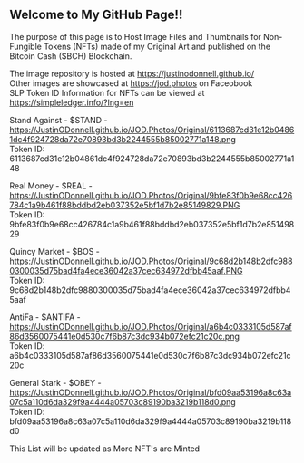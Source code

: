 ## Welcome to My GitHub Page!!

The purpose of this page is to Host Image Files and Thumbnails for Non-Fungible Tokens (NFTs) made of my Original Art and published on the Bitcoin Cash ($BCH) Blockchain. 

The image repository is hosted at <https://justinodonnell.github.io/> </br>
Other images are showcased at <https://jod.photos> on Faceobook </br>
SLP Token ID Information for NFTs can be viewed at <https://simpleledger.info/?lng=en> 

Stand Against - $STAND -  <https://JustinODonnell.github.io/JOD.Photos/Original/6113687cd31e12b04861dc4f924728da72e70893bd3b2244555b85002771a148.png> </br>
Token ID: 6113687cd31e12b04861dc4f924728da72e70893bd3b2244555b85002771a148

Real Money - $REAL -  <https://JustinODonnell.github.io/JOD.Photos/Original/9bfe83f0b9e68cc426784c1a9b461f88bddbd2eb037352e5bf1d7b2e85149829.PNG> </br>
Token ID: 9bfe83f0b9e68cc426784c1a9b461f88bddbd2eb037352e5bf1d7b2e85149829

Quincy Market - $BOS -  <https://JustinODonnell.github.io/JOD.Photos/Original/9c68d2b148b2dfc9880300035d75bad4fa4ece36042a37cec634972dfbb45aaf.PNG> </br>
Token ID: 9c68d2b148b2dfc9880300035d75bad4fa4ece36042a37cec634972dfbb45aaf

AntiFa - $ANTIFA -  <https://JustinODonnell.github.io/JOD.Photos/Original/a6b4c0333105d587af86d3560075441e0d530c7f6b87c3dc934b072efc21c20c.png> </br>
Token ID: a6b4c0333105d587af86d3560075441e0d530c7f6b87c3dc934b072efc21c20c

General Stark - $OBEY -  <https://JustinODonnell.github.io/JOD.Photos/Original/bfd09aa53196a8c63a07c5a110d6da329f9a4444a05703c89190ba3219b118d0.png> </br>
Token ID: bfd09aa53196a8c63a07c5a110d6da329f9a4444a05703c89190ba3219b118d0

This List will be updated as More NFT's are Minted

